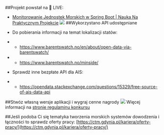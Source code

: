 ##Projekt powstał na 🔴 LIVE: 
* [Monitorowanie Jednostek Morskich w Spring Boot | Nauka Na Praktycznym Projekcie](https://youtu.be/cOWOzd9b_6c)
![](https://bykowski.pl/wp-content/uploads/2021/11/nadciaga-livestream-monitorowanie-jednostek-morskich.jpg)
##Wykorzystano API udostępniane

* Do pobierania informacji na temat lokalizacji statów:
* * https://www.barentswatch.no/en/about/open-data-via-barentswatch/
* * https://www.barentswatch.no/minside/

* Sprawdź inne bezpłate API dla AIS:
* * https://opendata.stackexchange.com/questions/15329/free-source-of-ais-data-api

##Stwóz własną wersje aplikacji i wygraj cenne nagrody
![](https://bykowski.pl/wp-content/uploads/2021/11/konkurs-monitorowanie-jednostek-morskich.jpg)
Więcej informacji na [stronie regulaminu konkursu](https://bykowski.pl/konkurs2021)

##Jeśli podoba Ci się tematyka tworzenia morskich systemów dowodzenia i łączności to sprawdz oferty pracy:
[https://ctm.gdynia.pl/kariera/oferty-pracy/](https://ctm.gdynia.pl/kariera/oferty-pracy/)
